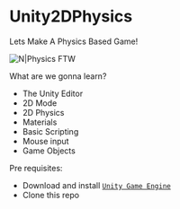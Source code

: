 # Unity2DPhysics

Lets Make A Physics Based Game!

![N|Physics FTW](https://media.giphy.com/media/xT9IgsK5Nbe0h35h7y/giphy.gif)


What are we gonna learn?
- The Unity Editor
- 2D Mode
- 2D Physics
- Materials
- Basic Scripting
- Mouse input
- Game Objects


Pre requisites:
  - Download and install [`Unity Game Engine`](https://store.unity.com/download?ref=personal)
  - Clone this repo
